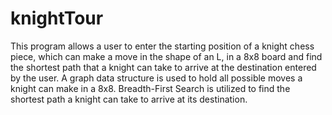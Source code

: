 # knightTour

This program allows a user to enter the starting position of a knight chess piece, which can make a move in the shape of an L, in a 8x8 board and find the shortest path that a knight can take to arrive at the destination entered by the user. A graph data structure is used to hold all possible moves a knight can make in a 8x8. Breadth-First Search is utilized to find the shortest path a knight can take to arrive at its destination.

